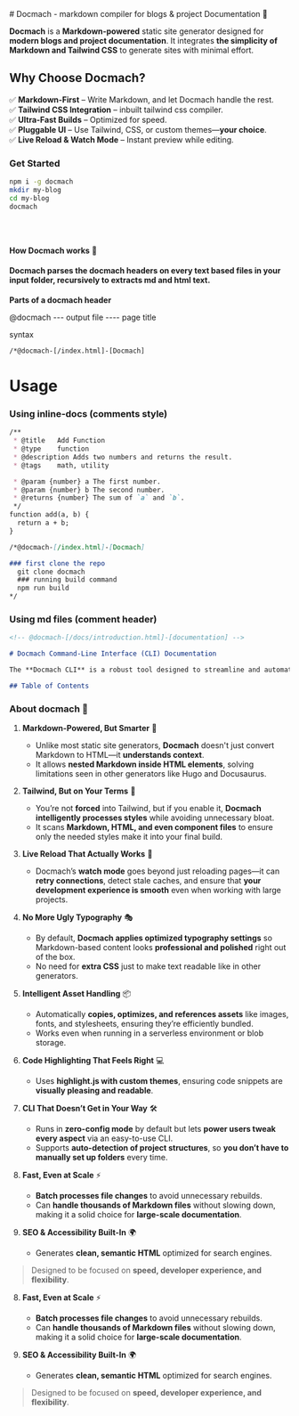 <docmach type="fragment" file="fragments/head.html" params="title: introduction" />
<docmach type="fragment" file="fragments/doc-sidebar.html"   />
# Docmach - markdown compiler for blogs & project Documentation 🚀  

**Docmach** is a  **Markdown-powered** static site generator designed for **modern blogs and project documentation**. It integrates **the simplicity of Markdown and Tailwind CSS** to generate sites with minimal effort.  

## **Why Choose Docmach?**  

✅ **Markdown-First** – Write Markdown, and let Docmach handle the rest.  
✅ **Tailwind CSS Integration** – inbuilt tailwind css compiler. <br>
✅ **Ultra-Fast Builds** – Optimized for speed.  
✅ **Pluggable UI** – Use Tailwind, CSS, or custom themes—**your choice**.  
✅ **Live Reload & Watch Mode** – Instant preview while editing.
 
### **Get Started**    

```sh
npm i -g docmach
mkdir my-blog
cd my-blog
docmach
```
<br>
<br> 

**How Docmach works** 🚀

#### Docmach parses the docmach headers on every text based files in your input folder, recursively to extracts md and html text.

**Parts of  a docmach header**

@docmach --- output file ---- page title

 syntax
 ```
/*@docmach-[/index.html]-[Docmach]
```

# Usage

### Using inline-docs (comments style)

```markdown
/**
 * @title   Add Function
 * @type    function
 * @description Adds two numbers and returns the result.
 * @tags    math, utility

 * @param {number} a The first number.
 * @param {number} b The second number.
 * @returns {number} The sum of `a` and `b`.
 */
function add(a, b) {
  return a + b;
}

```

```markdown
/*@docmach-[/index.html]-[Docmach]

### first clone the repo
  git clone docmach
  ### running build command
  npm run build
*/
```


### Using md files (comment header)

```markdown
<!-- @docmach-[/docs/introduction.html]-[documentation] -->

# Docmach Command-Line Interface (CLI) Documentation

The **Docmach CLI** is a robust tool designed to streamline and automate tasks associated with the Docmach application suite. This document details its installation, usage, available commands, and developer guidelines.

## Table of Contents
```

### **About docmach 🚀**  

1. **Markdown-Powered, But Smarter** 📝  
   - Unlike most static site generators, **Docmach** doesn't just convert Markdown to HTML—it **understands context**.  
   - It allows **nested Markdown inside HTML elements**, solving limitations seen in other generators like Hugo and Docusaurus.  

2. **Tailwind, But on Your Terms** 🎨  
   - You’re not **forced** into Tailwind, but if you enable it, **Docmach intelligently processes styles** while avoiding unnecessary bloat.  
   - It scans **Markdown, HTML, and even component files** to ensure only the needed styles make it into your final build.  

3. **Live Reload That Actually Works** 🔄  
   - Docmach’s **watch mode** goes beyond just reloading pages—it can **retry connections**, detect stale caches, and ensure that **your development experience is smooth** even when working with large projects.  

4. **No More Ugly Typography** 🎭  
   - By default, **Docmach applies optimized typography settings** so Markdown-based content looks **professional and polished** right out of the box.  
   - No need for **extra CSS** just to make text readable like in other generators.  

5. **Intelligent Asset Handling** 📦  
   - Automatically **copies, optimizes, and references assets** like images, fonts, and stylesheets, ensuring they’re efficiently bundled.  
   - Works even when running in a serverless environment or blob storage.  

6. **Code Highlighting That Feels Right** 💻  
   - Uses **highlight.js with custom themes**, ensuring code snippets are **visually pleasing and readable**.  

7. **CLI That Doesn’t Get in Your Way** 🛠️  
   - Runs in **zero-config mode** by default but lets **power users tweak every aspect** via an easy-to-use CLI.  
   - Supports **auto-detection of project structures**, so **you don’t have to manually set up folders** every time.  

8. **Fast, Even at Scale** ⚡  
   - **Batch processes file changes** to avoid unnecessary rebuilds.  
   - Can **handle thousands of Markdown files** without slowing down, making it a solid choice for **large-scale documentation**.  

9. **SEO & Accessibility Built-In** 🌍  
   - Generates **clean, semantic HTML** optimized for search engines.  

> Designed to be focused on **speed, developer experience, and flexibility**.  
 
 

8. **Fast, Even at Scale** ⚡  
   - **Batch processes file changes** to avoid unnecessary rebuilds.  
   - Can **handle thousands of Markdown files** without slowing down, making it a solid choice for **large-scale documentation**.  

9. **SEO & Accessibility Built-In** 🌍  
   - Generates **clean, semantic HTML** optimized for search engines.  

> Designed to be focused on **speed, developer experience, and flexibility**.  
 
<docmach type="fragment" file="fragments/doc-sidebar-end.html"   />
<docmach type="fragment" file="fragments/footer.html" />
